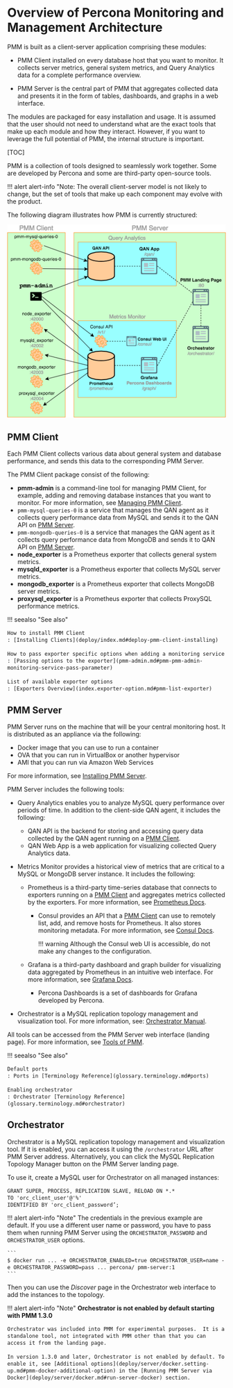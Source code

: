 # Overview of Percona Monitoring and Management Architecture

PMM is built as a client-server application comprising these modules:

- PMM Client installed on every database host that you want to monitor. It collects server metrics, general system metrics, and Query Analytics data for a complete performance overview.

- PMM Server is the central part of PMM that aggregates collected data and presents it in the form of tables, dashboards, and graphs in a web interface.

The modules are packaged for easy installation and usage. It is assumed that the user should not need to understand what are the exact tools that make up each module and how they interact. However, if you want to leverage the full potential of PMM, the internal structure is important.

[TOC]

PMM is a collection of tools designed to seamlessly work together.  Some are developed by Percona and some are third-party open-source tools.

!!! alert alert-info "Note:
    The overall client-server model is not likely to change, but the set of tools that make up each component may evolve with the product.

The following diagram illustrates how PMM is currently structured:

![image](_images/diagram.pmm-architecture.png)

## PMM Client

Each PMM Client collects various data about general system and database performance, and sends this data to the corresponding PMM Server.

The PMM Client package consist of the following:

* **pmm-admin** is a command-line tool for managing PMM Client, for example, adding and removing database instances that you want to monitor. For more information, see [Managing PMM Client](pmm-admin.md).
* `pmm-mysql-queries-0` is a service that manages the QAN agent as it collects query performance data from MySQL and sends it to the QAN API on [PMM Server](glossary.terminology.md#pmm-server).
* `pmm-mongodb-queries-0` is a service that manages the QAN agent as it collects query performance data from MongoDB and sends it to QAN API on [PMM Server](glossary.terminology.md#pmm-server).
* **node_exporter** is a Prometheus exporter that collects general system metrics.
* **mysqld_exporter** is a Prometheus exporter that collects MySQL server metrics.
* **mongodb_exporter** is a Prometheus exporter that collects MongoDB server metrics.
* **proxysql_exporter** is a Prometheus exporter that collects ProxySQL performance metrics.

!!! seealso "See also"

    How to install PMM Client
    : [Installing Clients](deploy/index.md#deploy-pmm-client-installing)

    How to pass exporter specific options when adding a monitoring service
    : [Passing options to the exporter](pmm-admin.md#pmm-pmm-admin-monitoring-service-pass-parameter)

    List of available exporter options
    : [Exporters Overview](index.exporter-option.md#pmm-list-exporter)

## PMM Server

PMM Server runs on the machine that will be your central monitoring host. It is distributed as an appliance via the following:

* Docker image that you can use to run a container
* OVA that you can run in VirtualBox or another hypervisor
* AMI that you can run via Amazon Web Services

For more information, see [Installing PMM Server](deploy/index.md#installing-pmm-server).

PMM Server includes the following tools:

* Query Analytics enables you to analyze MySQL query performance over periods of time. In addition to the client-side QAN agent, it includes the following:

    * QAN API is the backend for storing and accessing query data collected by the QAN agent running on a [PMM Client](glossary.terminology.md#pmm-client).
    * QAN Web App is a web application for visualizing collected Query Analytics data.

* Metrics Monitor provides a historical view of metrics that are critical to a MySQL or MongoDB server instance. It includes the following:

    * Prometheus is a third-party time-series database that connects to exporters running on a [PMM Client](glossary.terminology.md#pmm-client) and aggregates metrics collected by the exporters.  For more information, see [Prometheus Docs](https://prometheus.io/docs/introduction/overview/).

        * Consul provides an API that a [PMM Client](glossary.terminology.md#pmm-client) can use to remotely list, add, and remove hosts for Prometheus.  It also stores monitoring metadata.  For more information, see [Consul Docs](https://www.consul.io/docs/).

            !!! warning
                Although the Consul web UI is accessible, do not make any changes to the configuration.

    * Grafana is a third-party dashboard and graph builder for visualizing data aggregated by Prometheus in an intuitive web interface.  For more information, see [Grafana Docs](http://docs.grafana.org/).

        * Percona Dashboards is a set of dashboards for Grafana developed by Percona.

* Orchestrator is a MySQL replication topology management and visualization tool. For more information, see: [Orchestrator Manual](https://github.com/outbrain/orchestrator/wiki/Orchestrator-Manual).

All tools can be accessed from the PMM Server web interface (landing page). For more information, see [Tools of PMM](tool.md).


!!! seealso "See also"

    Default ports
    : Ports in [Terminology Reference](glossary.terminology.md#ports)

    Enabling orchestrator
    : Orchestrator [Terminology Reference](glossary.terminology.md#orchestrator)

## Orchestrator

Orchestrator is a MySQL replication topology management and visualization tool.  If it is enabled, you can access it using the `/orchestrator` URL after PMM Server address.  Alternatively, you can click the MySQL Replication Topology Manager button on the PMM Server landing page.

To use it, create a MySQL user for Orchestrator on all managed instances:

```
GRANT SUPER, PROCESS, REPLICATION SLAVE, RELOAD ON *.*
TO 'orc_client_user'@'%'
IDENTIFIED BY 'orc_client_password’;
```

!!! alert alert-info "Note"
    The credentials in the previous example are default. If you use a different user name or password, you have to pass them when running PMM Server using the `ORCHESTRATOR_PASSWORD` and `ORCHESTRATOR_USER` options.

    ```
    $ docker run ... -e ORCHESTRATOR_ENABLED=true ORCHESTRATOR_USER=name -e ORCHESTRATOR_PASSWORD=pass ... percona/ pmm-server:1
    ```

Then you can use the *Discover* page in the Orchestrator web interface to add the instances to the topology.

!!! alert alert-info "Note"
    **Orchestrator is not enabled by default starting with PMM 1.3.0**

    Orchestrator was included into PMM for experimental purposes.  It is a standalone tool, not integrated with PMM other than that you can access it from the landing page.

    In version 1.3.0 and later, Orchestrator is not enabled by default. To enable it, see [Additional options](deploy/server/docker.setting-up.md#pmm-docker-additional-option) in the [Running PMM Server via Docker](deploy/server/docker.md#run-server-docker) section.
